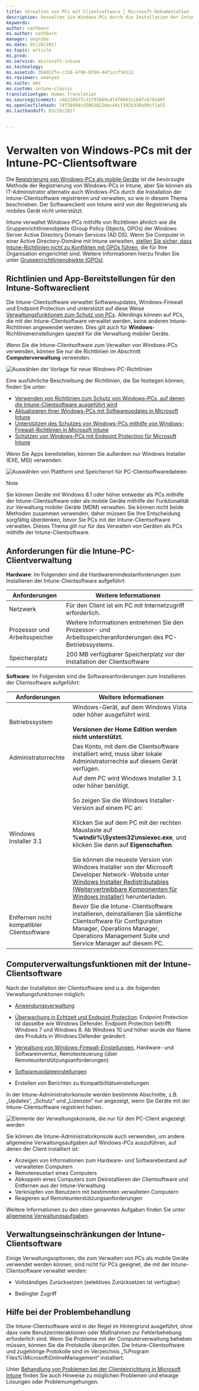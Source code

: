 ```yaml
---
title: Verwalten von PCs mit Clientsoftware | Microsoft-Dokumentation
description: Verwalten Sie Windows-PCs durch die Installation der Intune-Clientsoftware.
keywords: 
author: nathbarn
ms.author: nathbarn
manager: angrobe
ms.date: 03/28/2017
ms.topic: article
ms.prod: 
ms.service: microsoft-intune
ms.technology: 
ms.assetid: 3b8d22fe-c318-4796-b760-44f1ccf34312
ms.reviewer: owenyen
ms.suite: ems
ms.custom: intune-classic
translationtype: Human Translation
ms.sourcegitcommit: c66226b7fc31f91669c4f4f0693ccbd7c679189f
ms.openlocfilehash: 74f2848dcd2863022dac44cf302b330a99cf1a55
ms.lasthandoff: 03/29/2017


---
```


# <a name="manage-windows-pcs-with-intune-pc-client-software"></a>Verwalten von Windows-PCs mit der Intune-PC-Clientsoftware
Die [Registrierung von Windows-PCs als mobile Geräte](set-up-windows-device-management-with-microsoft-intune.md) ist die bevorzugte Methode der Registrierung von Windows-PCs in Intune, aber Sie können als IT-Administrator alternativ auch Windows-PCs durch die Installation der Intune-Clientsoftware registrieren und verwalten, so wie in diesem Thema beschrieben. Der Softwareclient von Intune wird von der Registrierung als mobiles Gerät nicht unterstützt.

Intune verwaltet Windows-PCs mithilfe von Richtlinien ähnlich wie die Gruppenrichtlinienobjekte (Group Policy Objects, GPOs) der Windows Server Active Directory Domain Services (AD DS). Wenn Sie Computer in einer Active Directory-Domäne mit Intune verwalten, [stellen Sie sicher, dass Intune-Richtlinien nicht zu Konflikten mit GPOs führen](resolve-gpo-and-microsoft-intune-policy-conflicts.md), die für Ihre Organisation eingerichtet sind. Weitere Informationen hierzu finden Sie unter [Gruppenrichtlinienobjekte (GPOs)](https://technet.microsoft.com/library/hh147307.aspx).

## <a name="policies-and-app-deployments-for-the-intune-software-client"></a>Richtlinien und App-Bereitstellungen für den Intune-Softwareclient

Die Intune-Clientsoftware verwaltet Softwareupdates, Windows-Firewall und Endpoint Protection und unterstützt auf diese Weise [Verwaltungsfunktionen zum Schutz von PCs](policies-to-protect-windows-pcs-in-microsoft-intune.md). Allerdings können auf PCs, die mit der Intune-Clientsoftware verwaltet werden, keine anderen Intune-Richtlinien angewendet werden. Dies gilt auch für **Windows**-Richtlinieneinstellungen speziell für die Verwaltung mobiler Geräte.

Wenn Sie die Intune-Clientsoftware zum Verwalten von Windows-PCs verwenden, können Sie nur die Richtlinien im Abschnitt **Computerverwaltung** verwenden.

  ![Auswählen der Vorlage für neue Windows-PC-Richtlinien](../media/select-template-for-pc-policy.png)

Eine ausführliche Beschreibung der Richtlinien, die Sie festlegen können, finden Sie unter:

- [Verwenden von Richtlinien zum Schutz von Windows-PCs, auf denen die Intune-Clientsoftware ausgeführt wird](https://docs.microsoft.com/intune/deploy-use/policies-to-protect-windows-pcs-in-microsoft-intune)
- [Aktualisieren Ihrer Windows-PCs mit Softwareupdates in Microsoft Intune](https://docs.microsoft.com/intune/deploy-use/keep-windows-pcs-up-to-date-with-software-updates-in-microsoft-intune)
- [Unterstützen des Schutzes von Windows-PCs mithilfe von Windows-Firewall-Richtlinien in Microsoft Intune](https://docs.microsoft.com/intune/deploy-use/help-protect-windows-pcs-using-windows-firewall-policies-in-microsoft-intune)
- [Schützen von Windows-PCs mit Endpoint Protection für Microsoft Intune](https://docs.microsoft.com/intune/deploy-use/help-secure-windows-pcs-with-endpoint-protection-for-microsoft-intune)

Wenn Sie Apps bereitstellen, können Sie außerdem nur Windows Installer (EXE, MSI) verwenden.

  ![Auswählen von Plattform und Speicherort für PC-Clientsoftwaredateien](../media/select-platform-of-software-files-for-pc-agent.png)

> [!NOTE]
> Sie können Geräte mit Windows 8.1 oder höher entweder als PCs mithilfe der Intune-Clientsoftware oder als mobile Geräte mithilfe der Funktionalität zur Verwaltung mobiler Geräte (MDM) verwalten. Sie können nicht beide Methoden zusammen verwenden, daher müssen Sie Ihre Entscheidung sorgfältig überdenken, bevor Sie PCs mit der Intune-Clientsoftware verwalten. Dieses Thema gilt nur für das Verwalten von Geräten als PCs mithilfe der Intune-Clientsoftware.

## <a name="requirements-for-intune-pc-client-management"></a>Anforderungen für die Intune-PC-Clientverwaltung

**Hardware**: Im Folgenden sind die Hardwaremindestanforderungen zum Installieren der Intune-Clientsoftware aufgeführt:

|Anforderungen|Weitere Informationen|
|---------------|--------------------|
|Netzwerk|Für den Client ist ein PC mit Internetzugriff erforderlich.|
|Prozessor und Arbeitsspeicher|Weitere Informationen entnehmen Sie den Prozessor- und Arbeitsspeicheranforderungen des PC-Betriebssystems.|
|Speicherplatz|200 MB verfügbarer Speicherplatz vor der Installation der Clientsoftware|

**Software**: Im Folgenden sind die Softwareanforderungen zum Installieren der Clientsoftware aufgeführt:

|Anforderungen|Weitere Informationen|
|---------------|--------------------|
|Betriebssystem | Windows-Gerät, auf dem Windows Vista oder höher ausgeführt wird. </br></br>**Versionen der Home Edition werden nicht unterstützt.**|
|Administratorrechte|Das Konto, mit dem die Clientsoftware installiert wird, muss über lokale Administratorrechte auf diesem Gerät verfügen.|
|Windows Installer 3.1|Auf dem PC wird Windows Installer 3.1 oder höher benötigt.<br /><br />So zeigen Sie die Windows Installer-Version auf einem PC an:<br /><br />  Klicken Sie auf dem PC mit der rechten Maustaste auf **%windir%\System32\msiexec.exe**, und klicken Sie dann auf **Eigenschaften**.<br /><br />Sie können die neueste Version von Windows Installer von der Microsoft Developer Network-Website unter [Windows Installer Redistributables (Weitervertreibbare Komponenten für Windows Installer)](http://go.microsoft.com/fwlink/?LinkID=234258) herunterladen.|
|Entfernen nicht kompatibler Clientsoftware|Bevor Sie die Intune-Clientsoftware installieren, deinstallieren Sie sämtliche Clientsoftware für Configuration Manager, Operations Manager, Operations Management Suite und Service Manager auf diesem PC.|

## <a name="computer-management-capabilities-with-the-intune-client-software"></a>Computerverwaltungsfunktionen mit der Intune-Clientsoftware

Nach der Installation der Clientsoftware sind u.a. die folgenden Verwaltungsfunktionen möglich:

- [Anwendungsverwaltung](deploy-apps-in-microsoft-intune.md)

- [Überwachung in Echtzeit und Endpoint Protection](help-secure-windows-pcs-with-endpoint-protection-for-microsoft-intune.md): Endpoint Protection ist dasselbe wie Windows Defender. Endpoint Protection betrifft Windows 7 und Windows 8. Ab Windows 10 und höher wurde der Name des Produkts in Windows Defender geändert.

- [Verwaltung von Windows-Firewall-Einstellungen](help-protect-windows-pcs-using-windows-firewall-policies-in-microsoft-intune.md), Hardware- und Softwareinventur, Remotesteuerung (über Remoteunterstützungsanforderungen)

- [Softwareupdateeinstellungen](keep-windows-pcs-up-to-date-with-software-updates-in-microsoft-intune.md)

- Erstellen von Berichten zu Kompatibilitätseinstellungen

In der Intune-Administratorkonsole werden bestimmte Abschnitte, z.B. „Updates“, „Schutz“ und „Lizenzen“ nur angezeigt, wenn Sie Geräte mit der Intune-Clientsoftware registriert haben.

  ![Elemente der Verwaltungskonsole, die nur für den PC-Client angezeigt werden](../media/admin-console-settings-only-for-pc-agent.png)

Sie können die Intune-Administratorkonsole auch verwenden, um andere allgemeine Verwaltungsaufgaben auf Windows-PCs auszuführen, auf denen der Client installiert ist:

-   Anzeigen von Informationen zum Hardware- und Softwarebestand auf verwalteten Computern
-   Remoteneustart eines Computers
-   Abkoppeln eines Computers zum Deinstallieren der Clientsoftware und Entfernen aus der Intune-Verwaltung
-   Verknüpfen von Benutzern mit bestimmten verwalteten Computern
-   Reagieren auf Remoteunterstützungsanforderungen

Weitere Informationen zu den oben genannten Aufgaben finden Sie unter [allgemeine Verwaltungsaufgaben](common-windows-pc-management-tasks-with-the-microsoft-intune-computer-client.md).

## <a name="management-limitations-of-the-intune-client-software"></a>Verwaltungseinschränkungen der Intune-Clientsoftware

Einige Verwaltungsoptionen, die zum Verwalten von PCs als mobile Geräte verwendet werden können, sind nicht für PCs geeignet, die mit der Intune-Clientsoftware verwaltet werden:

-   Vollständiges Zurücksetzen (selektives Zurücksetzen ist verfügbar)

-   Bedingter Zugriff

## <a name="help-with-troubleshooting"></a>Hilfe bei der Problembehandlung

Die Intune-Clientsoftware wird in der Regel im Hintergrund ausgeführt, ohne dass viele Benutzerinteraktionen oder Maßnahmen zur Fehlerbehebung erforderlich sind. Wenn Sie Probleme mit der Computerverwaltung beheben müssen, können Sie die Protokolle überprüfen. Die Intune-Clientsoftware und zugehörige Protokolle sind im Verzeichnis „%Program Files%\Microsoft\OnlineManagement“ installiert.

Unter [Behandlung von Problemen bei der Clienteinrichtung in Microsoft Intune](/intune/troubleshoot/troubleshoot-client-setup-in-microsoft-intune) finden Sie auch Hinweise zu möglichen Problemen und etwaige Lösungen oder Problemumgehungen.


